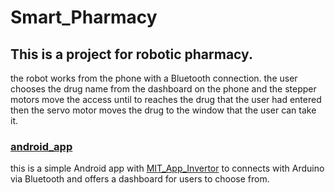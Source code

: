 # Smart_Pharmacy

## This is a project for robotic pharmacy.
the robot works from the phone with a Bluetooth connection.
the user chooses the drug name from the dashboard on the phone and the stepper motors move the access until to reaches the drug that the user had entered then the servo motor moves the drug to the window that the user can take it.

### [android_app](https://github.com/Ibrahim-Hendawi/Smart_Pharmacy/blob/main/android_app.aia)
this is a simple Android app with [MIT_App_Invertor](https://appinventor.mit.edu/) to connects with Arduino via Bluetooth and offers a dashboard for users to choose from.
